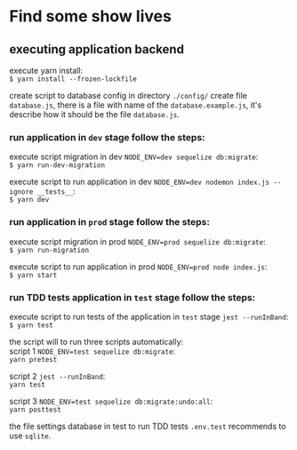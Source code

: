 # Find some show lives
## executing application backend
execute yarn install:  
```$ yarn install --frozen-lockfile```  
  
create script to database config in directory ```./config/``` create file ```database.js```, there is a file with name of the ```database.example.js```, it's describe how it should be the file ```database.js```.
  
### run application in ```dev``` stage follow the steps:  
execute script migration in dev ```NODE_ENV=dev sequelize db:migrate```:  
```$ yarn run-dev-migration```  
  
execute script to run application in dev ```NODE_ENV=dev nodemon index.js --ignore __tests__```:  
```$ yarn dev``` 
  
### run application in ```prod``` stage follow the steps:  
execute script migration in prod ```NODE_ENV=prod sequelize db:migrate```:  
```$ yarn run-migration```  
  
execute script to run application in prod ```NODE_ENV=prod node index.js```:  
```$ yarn start```  
  
### run TDD tests application in ```test``` stage follow the steps:   
execute script to run tests of the application in ```test``` stage ```jest --runInBand```:  
```$ yarn test```  
  
the script will to run three scripts automatically:  
script 1 ```NODE_ENV=test sequelize db:migrate```:  
```yarn pretest```  
  
script 2 ```jest --runInBand```:  
```yarn test```  
  
script 3 ```NODE_ENV=test sequelize db:migrate:undo:all```:  
```yarn posttest```  
  
the file settings database in test to run TDD tests ```.env.test``` recommends to use ```sqlite```.
